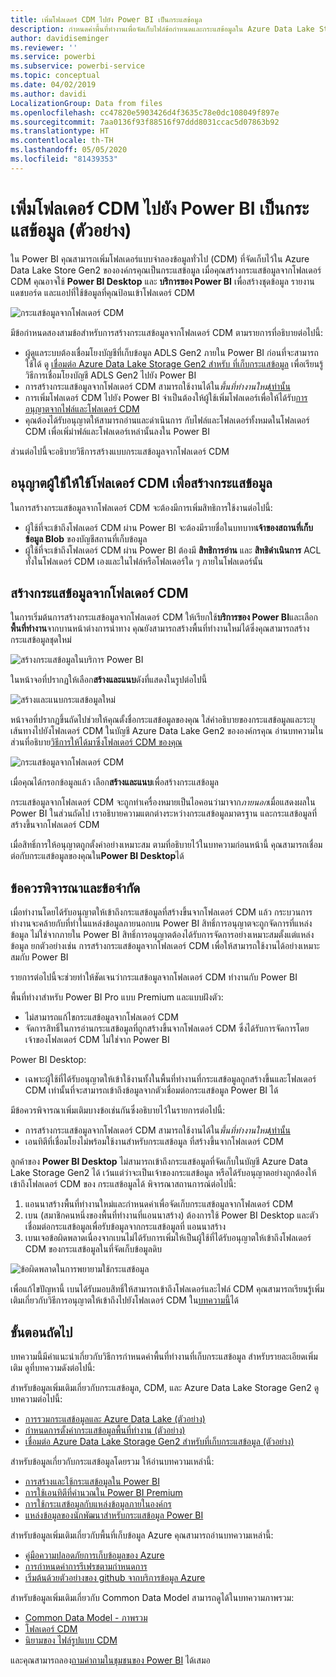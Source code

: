 ```yaml
---
title: เพิ่มโฟลเดอร์ CDM ไปยัง Power BI เป็นกระแสข้อมูล
description: กำหนดค่าพื้นที่ทำงานเพื่อจัดเก็บไฟล์ข้อกำหนดและกระแสข้อมูลใน Azure Data Lake Storage รุ่น2
author: davidiseminger
ms.reviewer: ''
ms.service: powerbi
ms.subservice: powerbi-service
ms.topic: conceptual
ms.date: 04/02/2019
ms.author: davidi
LocalizationGroup: Data from files
ms.openlocfilehash: cc47820e5903426d4f3635c78e0dc108049f897e
ms.sourcegitcommit: 7aa0136f93f88516f97ddd8031ccac5d07863b92
ms.translationtype: HT
ms.contentlocale: th-TH
ms.lasthandoff: 05/05/2020
ms.locfileid: "81439353"
---
```

# <a name="add-a-cdm-folder-to-power-bi-as-a-dataflow-preview"></a>เพิ่มโฟลเดอร์ CDM ไปยัง Power BI เป็นกระแสข้อมูล (ตัวอย่าง)

ใน Power BI คุณสามารถเพิ่มโฟลเดอร์แบบจำลองข้อมูลทั่วไป (CDM) ที่จัดเก็บไว้ใน Azure Data Lake Store Gen2 ขององค์กรคุณเป็นกระแสข้อมูล เมื่อคุณสร้างกระแสข้อมูลจากโฟลเดอร์ CDM คุณอาจใช้ **Power BI Desktop** และ **บริการของ Power BI** เพื่อสร้างชุดข้อมูล รายงาน แดชบอร์ด และแอปที่ใช้ข้อมูลที่คุณป้อนเข้าโฟลเดอร์ CDM

![กระแสข้อมูลจากโฟลเดอร์ CDM](media/service-dataflows-add-cdm-folder/dataflow-from-cdm-folder_01.jpg)

มีข้อกำหนดสองสามข้อสำหรับการสร้างกระแสข้อมูลจากโฟลเดอร์ CDM ตามรายการที่อธิบายต่อไปนี้:

* ผู้ดูแลระบบต้องเชื่อมโยงบัญชีที่เก็บข้อมูล ADLS Gen2 ภายใน Power BI ก่อนที่จะสามารถใช้ได้ ดู [เชื่อมต่อ Azure Data Lake Storage Gen2 สำหรับ ที่เก็บกระแสข้อมูล](service-dataflows-connect-azure-data-lake-storage-gen2.md) เพื่อเรียนรู้วิธีการเชื่อมโยงบัญชี ADLS Gen2 ไปยัง Power BI
* การสร้างกระแสข้อมูลจากโฟลเดอร์ CDM สามารถใช้งานได้ใน*พื้นที่ทำงานใหม่*[เท่านั้น](service-create-the-new-workspaces.md) 
* การเพิ่มโฟลเดอร์ CDM ไปยัง Power BI จำเป็นต้องให้ผู้ใช้เพิ่มโฟลเดอร์เพื่อให้ได้รับ[การอนุญาตจากไฟล์และโฟลเดอร์ CDM](https://go.microsoft.com/fwlink/?linkid=2029121)
* คุณต้องได้รับอนุญาตให้สามารถอ่านและดำเนินการ กับไฟล์และโฟลเดอร์ทั้งหมดในโฟลเดอร์ CDM เพื่อเพิ่มำฟล์และโฟลเดอร์เหล่านั้นลงใน Power BI 

ส่วนต่อไปนี้จะอธิบายวิธีการสร้างแบบกระแสข้อมูลจากโฟลเดอร์ CDM

## <a name="authorizing-users-for-cdm-folders-to-create-a-dataflow"></a>อนุญาตผู้ใช้ให้ใช้โฟลเดอร์ CDM เพื่อสร้างกระแสข้อมูล

ในการสร้างกระแสข้อมูลจากโฟลเดอร์ CDM จะต้องมีการเพิ่มสิทธิการใช้งานต่อไปนี้:
* ผู้ใช้ที่จะเข้าถึงโฟลเดอร์ CDM ผ่าน Power BI จะต้องมีรายชื่อในบทบาท**เจ้าของสถานที่เก็บข้อมูล Blob** ของบัญชีสถานที่เก็บข้อมูล
* ผู้ใช้ที่จะเข้าถึงโฟลเดอร์ CDM ผ่าน Power BI ต้องมี **สิทธิการอ่าน** และ **สิทธิดำเนินการ** ACL ทั้งในโฟลเดอร์ CDM เองและในไฟล์หรือโฟลเดอร์ใด ๆ ภายในโฟลเดอร์นั้น 

## <a name="create-a-dataflow-from-a-cdm-folder"></a>สร้างกระแสข้อมูลจากโฟลเดอร์ CDM

ในการเริ่มต้นการสร้างกระแสข้อมูลจากโฟลเดอร์ CDM ให้เรียกใช้**บริการของ Power BI**และเลือก**พื้นที่ทำงาน**จากบานหน้าต่างการนำทาง คุณยังสามารถสร้างพื้นที่ทำงานใหม่ได้ซึ่งคุณสามารถสร้างกระแสข้อมูลชุดใหม่

![สร้างกระแสข้อมูลในบริการ Power BI](media/service-dataflows-add-cdm-folder/dataflow-from-cdm-folder_02.jpg)

ในหน้าจอที่ปรากฏให้เลือก**สร้างและแนบ**ดังที่แสดงในรูปต่อไปนี้

![สร้างและแนบกระแสข้อมูลใหม่](media/service-dataflows-add-cdm-folder/dataflow-from-cdm-folder_03.jpg)

หน้าจอที่ปรากฏขึ้นถัดไปช่วยให้คุณตั้งชื่อกระแสข้อมูลของคุณ ใส่คำอธิบายของกระแสข้อมูลและระบุเส้นทางไปยังโฟลเดอร์ CDM ในบัญชี Azure Data Lake Gen2 ขององค์กรคุณ อ่านบทความในส่วนที่อธิบาย[วิธีการให้ได้มาซึ่งโฟลเดอร์ CDM ของคุณ](service-dataflows-configure-workspace-storage-settings.md#get-the-uri-of-stored-dataflow-files) 

![กระแสข้อมูลจากโฟลเดอร์ CDM](media/service-dataflows-add-cdm-folder/dataflow-from-cdm-folder_01.jpg)

เมื่อคุณได้กรอกข้อมูลแล้ว เลือก**สร้างและแนบ**เพื่อสร้างกระแสข้อมูล

กระแสข้อมูลจากโฟลเดอร์ CDM จะถูกทำเครื่องหมายเป็นไอคอนว่ามาจาก*ภายนอก*เมื่อแสดงผลใน Power BI ในส่วนถัดไป เราอธิบายความแตกต่างระหว่างกระแสข้อมูลมาตรฐาน และกระแสข้อมูลที่สร้างขึ้นจากโฟลเดอร์ CDM

เมื่อสิทธิ์การให้อนุญาตถูกตั้งค่าอย่างเหมาะสม ตามที่อธิบายไว้ในบทความก่อนหน้านี้ คุณสามารถเชื่อมต่อกับกระแสข้อมูลของคุณใน**Power BI Desktop**ได้


## <a name="considerations-and-limitations"></a>ข้อควรพิจารณาและข้อจำกัด

เมื่อทำงานโดยได้รับอนุญาตให้เข้าถึงกระแสข้อมูลที่สร้างขึ้นจากโฟลเดอร์ CDM แล้ว กระบวนการทำงานจะคล้ายกับที่ทำในแหล่งข้อมูลภายนอกบน Power BI สิทธิ์การอนุญาตจะถูกจัดการที่แหล่งข้อมูล ไม่ใช่จากภายใน Power BI สิทธิ์การอนุญาตต้องได้รับการจัดการอย่างเหมาะสมตั้งแต่แหล่งข้อมูล ยกตัวอย่างเช่น การสร้างกระแสข้อมูลจากโฟลเดอร์ CDM เพื่อให้สามารถใช้งานได้อย่างเหมาะสมกับ Power BI

รายการต่อไปนี้จะช่วยทำให้ชัดเจนว่ากระแสข้อมูลจากโฟลเดอร์ CDM ทำงานกับ Power BI

พื้นที่ทำงาสำหรับ Power BI Pro แบบ Premium และแบบฝังตัว:
* ไม่สามารถแก้ไขกระแสข้อมูลจากโฟลเดอร์ CDM
* จัดการสิทธิ์ในการอ่านกระแสข้อมูลที่ถูกสร้างขึ้นจากโฟลเดอร์ CDM ซึ่งได้รับการจัดการโดยเจ้าของโฟลเดอร์ CDM ไม่ใช่จาก Power BI

Power BI Desktop:
* เฉพาะผู้ใช้ที่ได้รับอนุญาตให้เข้าใช้งานทั้งในพื้นที่ทำงานที่กระแสข้อมูลถูกสร้างขึ้นและโฟลเดอร์ CDM เท่านั้นที่จะสามารถเข้าถึงข้อมูลจากตัวเชื่อมต่อกระแสข้อมูล Power BI ได้


มีข้อควรพิจารณาเพิ่มเติมบางข้อเช่นกันซึ่งอธิบายไว้ในรายการต่อไปนี้:

* การสร้างกระแสข้อมูลจากโฟลเดอร์ CDM สามารถใช้งานได้ใน*พื้นที่ทำงานใหม่*[เท่านั้น](service-create-the-new-workspaces.md)
* เอนทิตีที่เชื่อมโยงไม่พร้อมใช้งานสำหรับกระแสข้อมูล ที่สร้างขึ้นจากโฟลเดอร์ CDM


ลูกค้าของ **Power BI Desktop** ไม่สามารถเข้าถึงกระแสข้อมูลที่จัดเก็บในบัญชี Azure Data Lake Storage Gen2 ได้ เว้นแต่ว่าจะเป็นเจ้าของกระแสข้อมูล หรือได้รับอนุญาตอย่างถูกต้องให้เข้าถึงโฟลเดอร์ CDM ของ กระแสข้อมูลได้ พิจารณาสถานการณ์ต่อไปนี้:

1.    แอนนาสร้างพื้นที่ทำงานใหม่และกำหนดค่าเพื่อจัดเก็บกระแสข้อมูลจากโฟลเดอร์ CDM
2.    เบน (สมาชิกคนหนึ่งของพื้นที่ทำงานที่แอนนาสร้าง) ต้องการใช้ Power BI Desktop และตัวเชื่อมต่อกระแสข้อมูลเพื่อรับข้อมูลจากกระแสข้อมูลที่ แอนนาสร้าง
3.    เบนเจอข้อผิดพลาดเนื่องจากเบนไม่ได้รับการเพิ่มให้เป็นผู้ใช้ที่ได้รับอนุญาตให้เข้าถึงโฟลเดอร์ CDM ของกระแสข้อมูลในที่จัดเก็บข้อมูลดิบ

  ![ข้อผิดพลาดในการพยายามใช้กระแสข้อมูล](media/service-dataflows-configure-workspace-storage-settings/dataflow-storage-settings_08.jpg)

เพื่อแก้ไขปัญหานี้ เบนได้รับมอบสิทธิ์ให้สามารถเข้าถึงโฟลเดอร์และไฟล์ CDM คุณสามารถเรียนรู้เพิ่มเติมเกี่ยวกับวิธีการอนุญาตให้เข้าถึงไปยังโฟลเดอร์ CDM ใน[บทความนี้](https://go.microsoft.com/fwlink/?linkid=2029121)ได้


## <a name="next-steps"></a>ขั้นตอนถัดไป

บทความนี้มีคำแนะนำเกี่ยวกับวิธีการกำหนดค่าพื้นที่ทำงานที่เก็บกระแสข้อมูล สำหรับรายละเอียดเพิ่มเติม ดูที่บทความดังต่อไปนี้:

สำหรับข้อมูลเพิ่มเติมเกี่ยวกับกระแสข้อมูล, CDM, และ Azure Data Lake Storage Gen2 ดูบทความต่อไปนี้:

* [ การรวมกระแสข้อมูลและ Azure Data Lake (ตัวอย่าง)](service-dataflows-azure-data-lake-integration.md)
* [กำหนดการตั้งค่ากระแสข้อมูลพื้นที่ทำงาน (ตัวอย่าง)](service-dataflows-configure-workspace-storage-settings.md)
* [เชื่อมต่อ Azure Data Lake Storage Gen2 สำหรับที่เก็บกระแสข้อมูล (ตัวอย่าง)](service-dataflows-connect-azure-data-lake-storage-gen2.md)

สำหรับข้อมูลเกี่ยวกับกระแสข้อมูลโดยรวม ให้อ่านบทความเหล่านี้:

* [การสร้างและใช้กระแสข้อมูลใน Power BI](service-dataflows-create-use.md)
* [การใช้เอนทิตีที่คำนวณใน Power BI Premium](service-dataflows-computed-entities-premium.md)
* [การใช้กระแสข้อมูลกับแหล่งข้อมูลภายในองค์กร](service-dataflows-on-premises-gateways.md)
* [แหล่งข้อมูลของนักพัฒนาสำหรับกระแสข้อมูล Power BI](service-dataflows-developer-resources.md)

สำหรับข้อมูลเพิ่มเติมเกี่ยวกับพื้นที่เก็บข้อมูล Azure คุณสามารถอ่านบทความเหล่านี้:
* [คู่มือความปลอดภัยการเก็บข้อมูลของ Azure](https://docs.microsoft.com/azure/storage/common/storage-security-guide)
* [การกำหนดค่าการรีเฟรชตามกำหนดการ](refresh-scheduled-refresh.md)
* [เริ่มต้นด้วยตัวอย่างของ github จากบริการข้อมูล Azure](https://aka.ms/cdmadstutorial)

สำหรับข้อมูลเพิ่มเติมเกี่ยวกับ Common Data Model สามารถดูได้ในบทความภาพรวม:
* [Common Data Model - ภาพรวม](https://docs.microsoft.com/powerapps/common-data-model/overview)
* [โฟลเดอร์ CDM ](https://go.microsoft.com/fwlink/?linkid=2045304)
* [นิยามของ ไฟล์รูปแบบ CDM](https://go.microsoft.com/fwlink/?linkid=2045521)

และคุณสามารถลอง[ถามคำถามในชุมชนของ Power BI](https://community.powerbi.com/) ได้เสมอ

